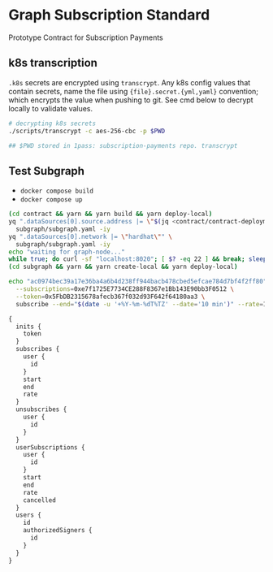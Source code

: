 # Graph Subscription Standard

Prototype Contract for Subscription Payments

## k8s transcription

`.k8s` secrets are encrypted using `transcrypt`.
Any k8s config values that contain secrets, name the file using `{file}.secret.{yml,yaml}` convention; which encrypts the value when pushing to git.
See cmd below to decrypt locally to validate values.

```bash
# decrypting k8s secrets
./scripts/transcrypt -c aes-256-cbc -p $PWD

## $PWD stored in 1pass: subscription-payments repo. transcrypt
```

## Test Subgraph

- `docker compose build`
- `docker compose up`

```bash
(cd contract && yarn && yarn build && yarn deploy-local)
yq ".dataSources[0].source.address |= \"$(jq <contract/contract-deployment.json '.contract' -r)\"" \
  subgraph/subgraph.yaml -iy
yq ".dataSources[0].network |= \"hardhat\"" \
  subgraph/subgraph.yaml -iy
echo "waiting for graph-node..."
while true; do curl -sf "localhost:8020"; [ $? -eq 22 ] && break; sleep 1; done
(cd subgraph && yarn && yarn create-local && yarn deploy-local)
```

```bash
echo "ac0974bec39a17e36ba4a6b4d238ff944bacb478cbed5efcae784d7bf4f2ff80" | cargo run -- \
  --subscriptions=0xe7f1725E7734CE288F8367e1Bb143E90bb3F0512 \
  --token=0x5FbDB2315678afecb367f032d93F642f64180aa3 \
  subscribe --end="$(date -u '+%Y-%m-%dT%TZ' --date='10 min')" --rate=100000000000000
```

```graphql
{
  inits {
    token
  }
  subscribes {
    user {
      id
    }
    start
    end
    rate
  }
  unsubscribes {
    user {
      id
    }
  }
  userSubscriptions {
    user {
      id
    }
    start
    end
    rate
    cancelled
  }
  users {
    id
    authorizedSigners {
      id
    }
  }
}
```
